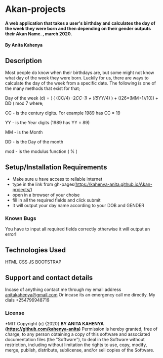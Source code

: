 # Akan-projects
#### A web application that takes a user's birthday and calculates the day of the week they were born and then depending on their gender outputs their Akan Name. , march 2020.
#### By **Anita Kahenya**
## Description
Most people do know when their birthdays are, but some might not know what day of the week they were born. Luckily for us, there are ways to calculate the day of the week from a specific date. The following is one of the many methods that exist for that;

Day of the week (d) = ( ( (CC/4) -2*CC-1) + ((5*YY/4) ) + ((26*(MM+1)/10)) + DD ) mod 7
where;

 CC - is the century digits. For example 1989 has CC = 19

 YY - is the Year digits (1989 has YY = 89)

 MM -  is the Month

 DD - is the Day of the month 

 mod - is the modulus function ( % )
## Setup/Installation Requirements
* Make sure u have access to reliable internet
* type in the link from gh-pages(https://kahenya-anita.github.io/Akan-projects/)
* open in a browser of your choise
* fill in all the required fields and click submit
* It will output your day name according to your DOB and GENDER
### Known Bugs
You have to input all required fields correctly otherwise it will output an error!
## Technologies Used
HTML
CSS
JS
BOOTSTRAP
## Support and contact details
Incase of anything contact me through my email address anitakahenya@gmail.com
Or incase its an emergency call me directly. My dials +254799948716
### License
*MIT
Copyright (c) {2020} **BY ANITA KAHENYA (https://github.com/kahenya-anita)**
Permission is hereby granted, free of charge, to any person obtaining a copy
of this software and associated documentation files (the "Software"), to deal
in the Software without restriction, including without limitation the rights
to use, copy, modify, merge, publish, distribute, sublicense, and/or sell
copies of the Software.